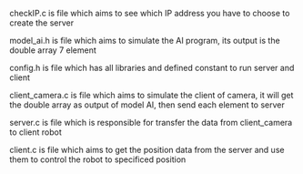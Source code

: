 checkIP.c is file which aims to see which IP address you have to choose to create the server

model_ai.h is file which aims to simulate the AI program, its output is the double array 7 element

config.h is file which has all libraries and defined constant to run server and client

client_camera.c is file which aims to simulate the client of camera, it will get the double array as output of model AI, then send each element to server

server.c is file which is responsible for transfer the data from client_camera to client robot

client.c is file which aims to get the position data from the server and use them to control the robot to specificed position
